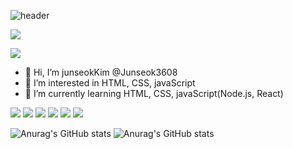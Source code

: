 
![header](https://capsule-render.vercel.app/api?type=slice&color=auto&height=300&section=header&text=Junseok-kim%20&fontSize=90)

<a href="https://lkfkimschool.tistory.com/"><img src = "https://img.shields.io/static/v1?label=Blog&message=Tistory&color=white"/></a>

<a href="#"><img src = "https://img.shields.io/static/v1?label=Email&message=myjunee3608@gmail.com&color=white"/></a>


- 👋 Hi, I’m junseokKim @Junseok3608 
- 👀 I’m interested in HTML, CSS, javaScript
- 🌱 I’m currently learning HTML, CSS, javaScript(Node.js, React)

<img src="https://img.shields.io/badge/HTML-E34F26?style=flat-square&logo=html&logoColor=white"/> <img src="https://img.shields.io/badge/CSS-1572B6?style=flat-square&logo=css&logoColor=white"/> <img src="https://img.shields.io/badge/JAVASCRIPT-F7DF1E?style=flat-square&logo=javascript&logoColor=white"/> <img src="https://img.shields.io/badge/Nodejs-339933?style=flat-square&logo=nodejs&logoColor=white"/> <img src="https://img.shields.io/badge/MongoDB-47A248?style=flat-square&logo=mongodb&logoColor=white"/> <img src="https://img.shields.io/badge/Git-F05032?style=flat-square&logo=git&logoColor=white"/>

![Anurag's GitHub stats](https://github-readme-stats.vercel.app/api?username=myjunee3608&show_icons=true)
![Anurag's GitHub stats](https://github-readme-stats.vercel.app/api?username=myjunee3608&show_icons=true&theme=radical)

